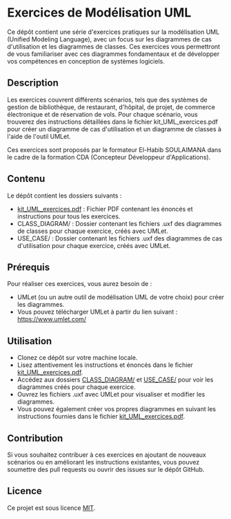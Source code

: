 # Exercices de Modélisation UML

Ce dépôt contient une série d'exercices pratiques sur la modélisation UML (Unified Modeling Language), avec un focus sur les diagrammes de cas d'utilisation et les diagrammes de classes. Ces exercices vous permettront de vous familiariser avec ces diagrammes fondamentaux et de développer vos compétences en conception de systèmes logiciels.

## Description

Les exercices couvrent différents scénarios, tels que des systèmes de gestion de bibliothèque, de restaurant, d'hôpital, de projet, de commerce électronique et de réservation de vols. Pour chaque scénario, vous trouverez des instructions détaillées dans le fichier kit_UML_exercices.pdf pour créer un diagramme de cas d'utilisation et un diagramme de classes à l'aide de l'outil UMLet.

Ces exercices sont proposés par le formateur El-Habib SOULAIMANA dans le cadre de la formation CDA (Concepteur Développeur d'Applications).

## Contenu

Le dépôt contient les dossiers suivants :

- [kit_UML_exercices.pdf](https://github.com/NCherfaoui/exercices-UML-EL/blob/main/kit_UML_exercices.pdf) : Fichier PDF contenant les énoncés et instructions pour tous les exercices.
- CLASS_DIAGRAM/ : Dossier contenant les fichiers .uxf des diagrammes de classes pour chaque exercice, créés avec UMLet.
- USE_CASE/ : Dossier contenant les fichiers .uxf des diagrammes de cas d'utilisation pour chaque exercice, créés avec UMLet.

## Prérequis

Pour réaliser ces exercices, vous aurez besoin de :

- UMLet (ou un autre outil de modélisation UML de votre choix) pour créer les diagrammes. 
- Vous pouvez télécharger UMLet à partir du lien suivant : https://www.umlet.com/

## Utilisation

- Clonez ce dépôt sur votre machine locale.
- Lisez attentivement les instructions et énoncés dans le fichier [kit_UML_exercices.pdf](https://github.com/NCherfaoui/exercices-UML-EL/blob/main/kit_UML_exercices.pdf).
- Accédez aux dossiers [CLASS_DIAGRAM/](https://github.com/NCherfaoui/exercices-UML-EL/tree/main/CLASS_DIAGRAM) et [USE_CASE/](https://github.com/NCherfaoui/exercices-UML-EL/tree/main/USE_CASE) pour voir les diagrammes créés pour chaque exercice.
- Ouvrez les fichiers .uxf avec UMLet pour visualiser et modifier les diagrammes.
- Vous pouvez également créer vos propres diagrammes en suivant les instructions fournies dans le fichier [kit_UML_exercices.pdf](https://github.com/NCherfaoui/exercices-UML-EL/blob/main/kit_UML_exercices.pdf).

## Contribution

Si vous souhaitez contribuer à ces exercices en ajoutant de nouveaux scénarios ou en améliorant les instructions existantes, vous pouvez soumettre des pull requests ou ouvrir des issues sur le dépôt GitHub.

## Licence

Ce projet est sous licence [MIT](https://github.com/NCherfaoui/exercices-UML-EL/blob/main/LICENSE).


